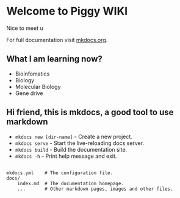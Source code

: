 # Welcome to Piggy WIKI
Nice to meet u

For full documentation visit [mkdocs.org](https://www.mkdocs.org).

## What I am learning now?
- Bioinfomatics
- Biology
- Molecular Biology
- Gene drive

## Hi friend, this is mkdocs, a good tool to use markdown 
* `mkdocs new [dir-name]` - Create a new project.
* `mkdocs serve` - Start the live-reloading docs server.
* `mkdocs build` - Build the documentation site.
* `mkdocs -h` - Print help message and exit.

## 

    mkdocs.yml    # The configuration file.
    docs/
        index.md  # The documentation homepage.
        ...       # Other markdown pages, images and other files.
